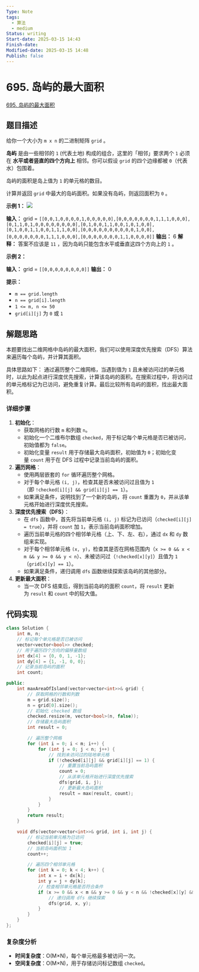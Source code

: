 ```yaml
---
Type: Note
tags:
  - 算法
  - medium
Status: writing
Start-date: 2025-03-15 14:43
Finish-date: 
Modified-date: 2025-03-15 14:48
Publish: false
---
```



# 695. 岛屿的最大面积
[695. 岛屿的最大面积](https://leetcode.cn/problems/max-area-of-island/)

## 题目描述
给你一个大小为 `m x n` 的二进制矩阵 `grid` 。

**岛屿** 是由一些相邻的 `1` (代表土地) 构成的组合，这里的「相邻」要求两个 `1` 必须在 **水平或者竖直的四个方向上** 相邻。你可以假设 `grid` 的四个边缘都被 `0`（代表水）包围着。

岛屿的面积是岛上值为 `1` 的单元格的数目。

计算并返回 `grid` 中最大的岛屿面积。如果没有岛屿，则返回面积为 `0` 。

**示例 1：**
![](https://assets.leetcode.com/uploads/2021/05/01/maxarea1-grid.jpg)

**输入：** grid = `[[0,0,1,0,0,0,0,1,0,0,0,0,0],[0,0,0,0,0,0,0,1,1,1,0,0,0],[0,1,1,0,1,0,0,0,0,0,0,0,0],[0,1,0,0,1,1,0,0,1,0,1,0,0],[0,1,0,0,1,1,0,0,1,1,1,0,0],[0,0,0,0,0,0,0,0,0,0,1,0,0],[0,0,0,0,0,0,0,1,1,1,0,0,0],[0,0,0,0,0,0,0,1,1,0,0,0,0]]`
**输出：** 6
**解释：** 答案不应该是 `11` ，因为岛屿只能包含水平或垂直这四个方向上的 `1` 。

**示例 2：**

**输入：** grid = `[[0,0,0,0,0,0,0,0]]`
**输出：** 0

**提示：**
- `m == grid.length`
- `n == grid[i].length`
- `1 <= m, n <= 50`
- `grid[i][j]` 为 `0` 或 `1`

## 解题思路
本题要找出二维网格中岛屿的最大面积，我们可以使用深度优先搜索（DFS）算法来遍历每个岛屿，并计算其面积。

具体思路如下：
通过遍历整个二维网格，当遇到值为 `1` 且未被访问过的单元格时，以此为起点进行深度优先搜索，计算该岛屿的面积。在搜索过程中，将访问过的单元格标记为已访问，避免重复计算。最后比较所有岛屿的面积，找出最大面积。

### 详细步骤

1. **初始化**：
    - 获取网格的行数 `m` 和列数 `n`。
    - 初始化一个二维布尔数组 `checked`，用于标记每个单元格是否已被访问，初始值都为 `false`。
    - 初始化变量 `result` 用于存储最大岛屿面积，初始值为 `0`；初始化变量 `count` 用于在 DFS 过程中记录当前岛屿的面积。
2. **遍历网格**：
    - 使用两层嵌套的 `for` 循环遍历整个网格。
    - 对于每个单元格 `(i, j)`，检查其是否未被访问过且值为 `1`（即 `!checked[i][j] && grid[i][j] == 1`）。
    - 如果满足条件，说明找到了一个新的岛屿，将 `count` 重置为 `0`，并从该单元格开始进行深度优先搜索。
3. **深度优先搜索（DFS）**：
    - 在 `dfs` 函数中，首先将当前单元格 `(i, j)` 标记为已访问（`checked[i][j] = true`），并将 `count` 加 `1`，表示当前岛屿面积增加。
    - 遍历当前单元格的四个相邻单元格（上、下、左、右），通过 `dx` 和 `dy` 数组来实现。
    - 对于每个相邻单元格 `(x, y)`，检查其是否在网格范围内（`x >= 0 && x < m && y >= 0 && y < n`）、未被访问过（`!checked[x][y]`）且值为 `1`（`grid[x][y] == 1`）。
    - 如果满足条件，递归调用 `dfs` 函数继续探索该岛屿的其他部分。
4. **更新最大面积**：
    - 当一次 DFS 结束后，得到当前岛屿的面积 `count`，将 `result` 更新为 `result` 和 `count` 中的较大值。


## 代码实现
```cpp
class Solution {
    int m, n;
    // 标记每个单元格是否已被访问
    vector<vector<bool>> checked;
    // 用于遍历四个方向的偏移量数组
    int dx[4] = {0, 0, 1, -1};
    int dy[4] = {1, -1, 0, 0};
    // 记录当前岛屿的面积
    int count;

public:
    int maxAreaOfIsland(vector<vector<int>>& grid) {
        // 获取网格的行数和列数
        m = grid.size();
        n = grid[0].size();
        // 初始化 checked 数组
        checked.resize(m, vector<bool>(n, false));
        // 存储最大岛屿面积
        int result = 0;

        // 遍历整个网格
        for (int i = 0; i < m; i++) {
            for (int j = 0; j < n; j++) {
                // 找到未访问过的陆地单元格
                if (!checked[i][j] && grid[i][j] == 1) {
                    // 重置当前岛屿面积
                    count = 0;
                    // 从该单元格开始进行深度优先搜索
                    dfs(grid, i, j);
                    // 更新最大岛屿面积
                    result = max(result, count);
                }
            }
        }
        return result;
    }

    void dfs(vector<vector<int>>& grid, int i, int j) {
        // 标记当前单元格为已访问
        checked[i][j] = true;
        // 当前岛屿面积加 1
        count++;

        // 遍历四个相邻单元格
        for (int k = 0; k < 4; k++) {
            int x = i + dx[k];
            int y = j + dy[k];
            // 检查相邻单元格是否符合条件
            if (x >= 0 && x < m && y >= 0 && y < n && !checked[x][y] && grid[x][y] == 1) {
                // 递归调用 dfs 继续探索
                dfs(grid, x, y);
            }
        }
    }
};
```


### 复杂度分析
- **时间复杂度**：O(M×N)，每个单元格最多被访问一次。
- **空间复杂度**：O(M×N)，用于存储访问标记数组 `checked`。